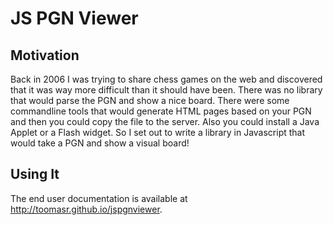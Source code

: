 JS PGN Viewer
=============

Motivation
----------

Back in 2006 I was trying to share chess games on the web and discovered that it was way more difficult than it should have been. There was no library that would parse the PGN and show a nice board. There were some commandline tools that would generate HTML pages based on your PGN and then you could copy the file to the server. Also you could install a Java Applet or a Flash widget. So I set out to write a library in Javascript that would take a PGN and show a visual board!

Using It
----------

The end user documentation is available at http://toomasr.github.io/jspgnviewer.
